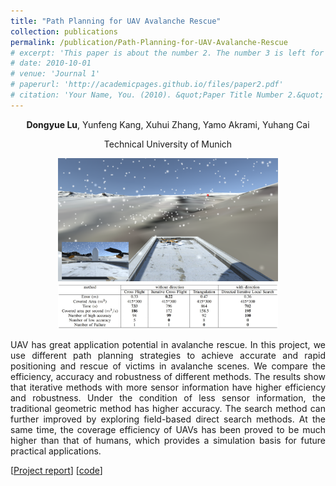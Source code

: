 ```yaml
---
title: "Path Planning for UAV Avalanche Rescue"
collection: publications
permalink: /publication/Path-Planning-for-UAV-Avalanche-Rescue
# excerpt: 'This paper is about the number 2. The number 3 is left for future work.'
# date: 2010-10-01
# venue: 'Journal 1'
# paperurl: 'http://academicpages.github.io/files/paper2.pdf'
# citation: 'Your Name, You. (2010). &quot;Paper Title Number 2.&quot; <i>Journal 1</i>. 1(2).'
---
```

<center>
<b>Dongyue Lu</b>, Yunfeng Kang, Xuhui Zhang, Yamo Akrami, Yuhang Cai

Technical University of Munich 
</center>

<p align = "center">
<img src = ../files/scene.png alt = 'scene' height = 10% width = 70% />
<!-- </p>
<p align = "center"> -->
<img src = ../files/UAV-result.png alt = 'scene' height = 10% width = 70% />
</p>

<p align = "justify"> 
UAV has great application potential in avalanche rescue.
In this project, we use different path planning strategies to achieve accurate
and rapid positioning and rescue of victims in avalanche
scenes. We compare the efficiency, accuracy and robustness of
different methods. The results show that iterative methods with
more sensor information have higher efficiency and robustness.
Under the condition of less sensor information, the traditional
geometric method has higher accuracy. The search method
can further improved by exploring field-based direct search
methods. At the same time, the coverage efficiency of UAVs
has been proved to be much higher than that of humans, which
provides a simulation basis for future practical applications.
</p>

[[Project report](http://dylanorange.github.io/dongyuelu.github.io/files/UAV.pdf)]
[[code](https://github.com/DylanOrange/Path-Planning-for-UAV-Avalanche-Rescue)]